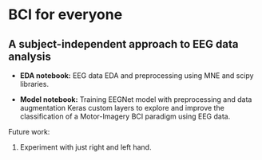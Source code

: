 # BCI for everyone
## A subject-independent approach to EEG data analysis

* **EDA notebook:** EEG data EDA and preprocessing using MNE and scipy libraries.

* **Model notebook:** Training EEGNet model with preprocessing and data augmentation Keras custom layers to explore and improve the classification of a Motor-Imagery BCI paradigm using EEG data.

Future work:

1. Experiment with just right and left hand.
